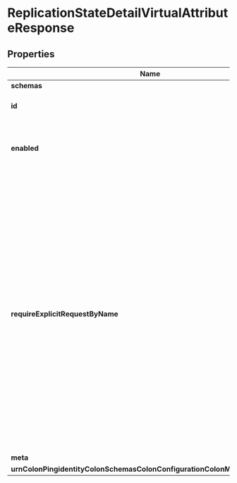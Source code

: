 

# ReplicationStateDetailVirtualAttributeResponse


## Properties

| Name | Type | Description | Notes |
|------------ | ------------- | ------------- | -------------|
|**schemas** | **List&lt;EnumreplicationStateDetailVirtualAttributeSchemaUrn&gt;** |  |  |
|**id** | **String** | Name of the Virtual Attribute |  |
|**enabled** | **Boolean** | Indicates whether the Virtual Attribute is enabled for use. |  |
|**requireExplicitRequestByName** | **Boolean** | Indicates whether attributes of this type must be explicitly included by name in the list of requested attributes. Note that this will only apply to virtual attributes which are associated with an attribute type that is operational. It will be ignored for virtual attributes associated with a non-operational attribute type. |  [optional] |
|**meta** | [**MetaMeta**](MetaMeta.md) |  |  [optional] |
|**urnColonPingidentityColonSchemasColonConfigurationColonMessagesColon20** | [**MetaUrnPingidentitySchemasConfigurationMessages20**](MetaUrnPingidentitySchemasConfigurationMessages20.md) |  |  [optional] |



